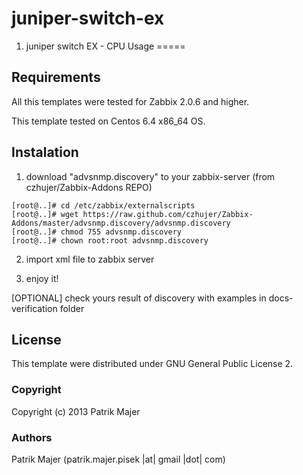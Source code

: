 juniper-switch-ex
=========

1. juniper switch EX - CPU Usage
=====

Requirements
-----

All this templates were tested for Zabbix 2.0.6 and higher.

This template tested on Centos 6.4 x86_64 OS.

Instalation
-----

1. download "advsnmp.discovery" to your zabbix-server 
(from czhujer/Zabbix-Addons REPO)

```
[root@..]# cd /etc/zabbix/externalscripts
[root@..]# wget https://raw.github.com/czhujer/Zabbix-Addons/master/advsnmp.discovery/advsnmp.discovery
[root@..]# chmod 755 advsnmp.discovery
[root@..]# chown root:root advsnmp.discovery
```

2. import xml file to zabbix server

3. enjoy it!

[OPTIONAL] check yours result of discovery with examples in docs-verification folder

License
-------

This template were distributed under GNU General Public License 2.

### Copyright

Copyright (c) 2013 Patrik Majer
  
### Authors

Patrik Majer
      (patrik.majer.pisek |at| gmail |dot| com)
